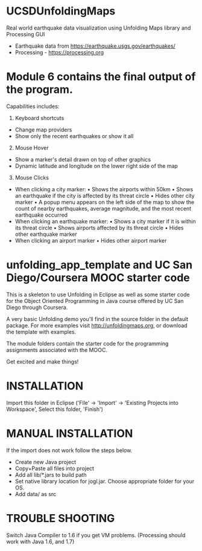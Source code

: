 # UCSDUnfoldingMaps
Real world earthquake data visualization using Unfolding Maps library and Processing GUI
- Earthquake data from https://earthquake.usgs.gov/earthquakes/
- Processing - https://processing.org

# Module 6 contains the final output of the program.
Capabilities includes:
1. Keyboard shortcuts
  - Change map providers
  - Show only the recent earthquakes or show it all
2. Mouse Hover
  - Show a marker's detail drawn on top of other graphics
  - Dynamic latitude and longitude on the lower right side of the map
3. Mouse Clicks
  - When clicking a city marker:
    • Shows the airports within 50km
    • Shows an earthquake if the city is affected by its threat circle
    • Hides other city marker
    • A popup menu appears on the left side of the map to show the count of nearby earthquakes, average magnitude, and the most recent earthquake occurred
  - When clicking an earthquake marker:
    • Shows a city marker if it is within its threat circle
    • Shows airports affected by its threat circle
    • Hides other earthquake marker
  - When clicking an airport marker
    • Hides other airport marker

unfolding_app_template and UC San Diego/Coursera MOOC starter code
==================================================================

This is a skeleton to use Unfolding in Eclipse as well as some starter
code for the Object Oriented Programming in Java course offered by 
UC San Diego through Coursera.

A very basic Unfolding demo you'll find in the source folder in the default package. 
For more examples visit http://unfoldingmaps.org, or download the template with
examples.

The module folders contain the starter code for the programming assignments
associated with the MOOC.

Get excited and make things!


# INSTALLATION

Import this folder in Eclipse ('File' -> 'Import' -> 'Existing Projects into
Workspace', Select this folder, 'Finish')


# MANUAL INSTALLATION

If the import does not work follow the steps below.

- Create new Java project
- Copy+Paste all files into project
- Add all lib/*.jars to build path
- Set native library location for jogl.jar. Choose appropriate folder for your OS.
- Add data/ as src


# TROUBLE SHOOTING

Switch Java Compiler to 1.6 if you get VM problems. (Processing should work with Java 1.6, and 1.7)





